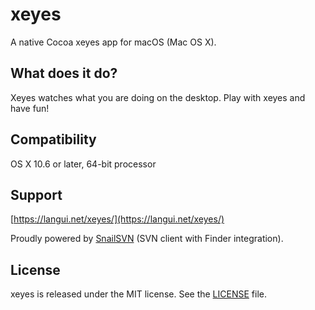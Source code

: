 # xeyes
A native Cocoa xeyes app for macOS (Mac OS X).

## What does it do?
Xeyes watches what you are doing on the desktop.
Play with xeyes and have fun!

## Compatibility
OS X 10.6 or later, 64-bit processor

## Support
[https://langui.net/xeyes/](https://langui.net/xeyes/)

Proudly powered by [SnailSVN](https://itunes.apple.com/app/snailsvn/id847259925?mt=12 "TortoiseSVN-like SVN client for macOS") \(SVN client with Finder integration\).

## License

xeyes is released under the MIT license. See the [LICENSE](LICENSE) file.
